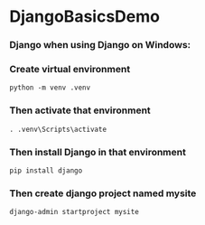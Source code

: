 # DjangoBasicsDemo


### Django when using Django on Windows:

### Create virtual environment
`python -m venv .venv`

### Then activate that environment
`. .venv\Scripts\activate`

### Then install Django in that environment
`pip install django `

### Then create django project named mysite
`django-admin startproject mysite`
